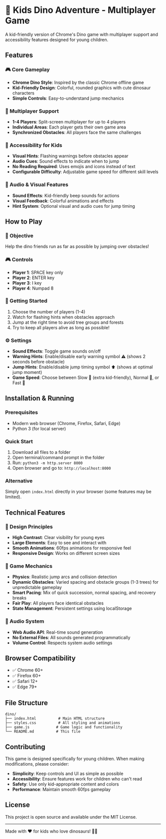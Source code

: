 # 🦕 Kids Dino Adventure - Multiplayer Game

A kid-friendly version of Chrome's Dino game with multiplayer support and accessibility features designed for young children.

## Features

### 🎮 Core Gameplay
- **Chrome Dino Style**: Inspired by the classic Chrome offline game
- **Kid-Friendly Design**: Colorful, rounded graphics with cute dinosaur characters
- **Simple Controls**: Easy-to-understand jump mechanics

### 👥 Multiplayer Support
- **1-4 Players**: Split-screen multiplayer for up to 4 players
- **Individual Areas**: Each player gets their own game area
- **Synchronized Obstacles**: All players face the same challenges

### 🧠 Accessibility for Kids
- **Visual Hints**: Flashing warnings before obstacles appear
- **Audio Cues**: Sound effects to indicate when to jump
- **No Reading Required**: Uses emojis and icons instead of text
- **Configurable Difficulty**: Adjustable game speed for different skill levels

### 🎵 Audio & Visual Features
- **Sound Effects**: Kid-friendly beep sounds for actions
- **Visual Feedback**: Colorful animations and effects
- **Hint System**: Optional visual and audio cues for jump timing

## How to Play

### 🎯 Objective
Help the dino friends run as far as possible by jumping over obstacles!

### 🎮 Controls
- **Player 1**: SPACE key only
- **Player 2**: ENTER key
- **Player 3**: I key
- **Player 4**: Numpad 8

### 🚀 Getting Started
1. Choose the number of players (1-4)
2. Watch for flashing hints when obstacles approach
3. Jump at the right time to avoid tree groups and forests
4. Try to keep all players alive as long as possible!

### ⚙️ Settings
- **Sound Effects**: Toggle game sounds on/off
- **Warning Hints**: Enable/disable early warning symbol ⚠️ (shows 2 seconds before obstacle)
- **Jump Hints**: Enable/disable jump timing symbol ⬆️ (shows at optimal jump moment)
- **Game Speed**: Choose between Slow 🐌 (extra kid-friendly), Normal 🏃, or Fast 🚀

## Installation & Running

### Prerequisites
- Modern web browser (Chrome, Firefox, Safari, Edge)
- Python 3 (for local server)

### Quick Start
1. Download all files to a folder
2. Open terminal/command prompt in the folder
3. Run: `python3 -m http.server 8000`
4. Open browser and go to: `http://localhost:8000`

### Alternative
Simply open `index.html` directly in your browser (some features may be limited).

## Technical Features

### 🎨 Design Principles
- **High Contrast**: Clear visibility for young eyes
- **Large Elements**: Easy to see and interact with
- **Smooth Animations**: 60fps animations for responsive feel
- **Responsive Design**: Works on different screen sizes

### 🔧 Game Mechanics
- **Physics**: Realistic jump arcs and collision detection
- **Dynamic Obstacles**: Varied spacing and obstacle groups (1-3 trees) for unpredictable gameplay
- **Smart Pacing**: Mix of quick succession, normal spacing, and recovery breaks
- **Fair Play**: All players face identical obstacles
- **State Management**: Persistent settings using localStorage

### 🎵 Audio System
- **Web Audio API**: Real-time sound generation
- **No External Files**: All sounds generated programmatically
- **Volume Control**: Respects system audio settings

## Browser Compatibility

- ✅ Chrome 60+
- ✅ Firefox 60+
- ✅ Safari 12+
- ✅ Edge 79+

## File Structure

```
dino/
├── index.html          # Main HTML structure
├── styles.css          # All styling and animations
├── game.js            # Game logic and functionality
└── README.md          # This file
```

## Contributing

This game is designed specifically for young children. When making modifications, please consider:

- **Simplicity**: Keep controls and UI as simple as possible
- **Accessibility**: Ensure features work for children who can't read
- **Safety**: Use only kid-appropriate content and colors
- **Performance**: Maintain smooth 60fps gameplay

## License

This project is open source and available under the MIT License.

---

Made with ❤️ for kids who love dinosaurs! 🦕🦖
